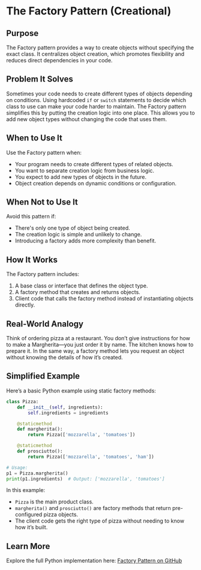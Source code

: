 # The Factory Pattern (Creational)

## Purpose

The Factory pattern provides a way to create objects without specifying the exact class. It centralizes object creation, which promotes flexibility and reduces direct dependencies in your code.

## Problem It Solves

Sometimes your code needs to create different types of objects depending on conditions. Using hardcoded `if` or `switch` statements to decide which class to use can make your code harder to maintain. The Factory pattern simplifies this by putting the creation logic into one place. This allows you to add new object types without changing the code that uses them.

## When to Use It

Use the Factory pattern when:

* Your program needs to create different types of related objects.
* You want to separate creation logic from business logic.
* You expect to add new types of objects in the future.
* Object creation depends on dynamic conditions or configuration.

## When Not to Use It

Avoid this pattern if:

* There's only one type of object being created.
* The creation logic is simple and unlikely to change.
* Introducing a factory adds more complexity than benefit.

## How It Works

The Factory pattern includes:

1. A base class or interface that defines the object type.
2. A factory method that creates and returns objects.
3. Client code that calls the factory method instead of instantiating objects directly.

## Real-World Analogy

Think of ordering pizza at a restaurant. You don’t give instructions for how to make a Margherita—you just order it by name. The kitchen knows how to prepare it. In the same way, a factory method lets you request an object without knowing the details of how it’s created.

## Simplified Example

Here’s a basic Python example using static factory methods:

```python
class Pizza:
    def __init__(self, ingredients):
        self.ingredients = ingredients

    @staticmethod
    def margherita():
        return Pizza(['mozzarella', 'tomatoes'])

    @staticmethod
    def prosciutto():
        return Pizza(['mozzarella', 'tomatoes', 'ham'])

# Usage:
p1 = Pizza.margherita()
print(p1.ingredients)  # Output: ['mozzarella', 'tomatoes']
```

In this example:

* `Pizza` is the main product class.
* `margherita()` and `prosciutto()` are factory methods that return pre-configured pizza objects.
* The client code gets the right type of pizza without needing to know how it’s built.

## Learn More

Explore the full Python implementation here:
[Factory Pattern on GitHub](https://github.com/taggedzi/python-design-pattern-rag/blob/main/patterns/creational/factory.py)
